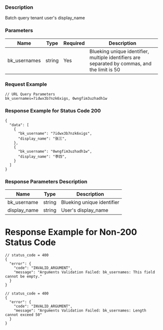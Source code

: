 ### Description

Batch query tenant user's display_name

### Parameters

| Name         | Type   | Required | Description                                                                                   |
|--------------|--------|----------|-----------------------------------------------------------------------------------------------|
| bk_usernames | string | Yes      | Blueking unique identifier, multiple identifiers are separated by commas, and the limit is 50 |

### Request Example

```
// URL Query Parameters
bk_usernames=7idwx3b7nzk6xigs, 0wngfim3uzhadh1w
```

### Response Example for Status Code 200

```json5
{
  "data": [
    {
      "bk_username": "7idwx3b7nzk6xigs",
      "display_name": "张三",
    },
    {
      "bk_username": "0wngfim3uzhadh1w",
      "display_name": "李四",
    }
  ]
}
```

### Response Parameters Description

| Name         | Type   | Description                |
|--------------|--------|----------------------------|
| bk_username  | string | Blueking unique identifier |
| display_name | string | User's display_name        |

# Response Example for Non-200 Status Code

```json5
// status_code = 400
{
  "error": {
    "code": "INVALID_ARGUMENT",
    "message": "Arguments Validation Failed: bk_usernames: This field cannot be empty."
  }
}
```

```json5
// status_code = 400
{
  "error": {
    "code": "INVALID_ARGUMENT",
    "message": "Arguments Validation Failed: bk_usernames: Length cannot exceed 50"
  }
}
```
